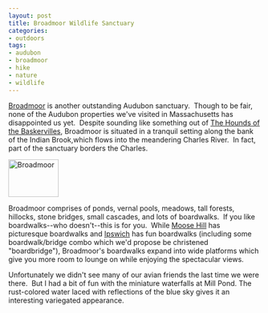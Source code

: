 ```yaml
---
layout: post
title: Broadmoor Wildlife Sanctuary
categories:
- outdoors
tags:
- audubon
- broadmoor
- hike
- nature
- wildlife
---
```


[Broadmoor](http://www.massaudubon.org/Nature_Connection/Sanctuaries/Broadmoor/index.php) is another outstanding Audubon sanctuary.  Though to be fair, none of the Audubon properties we've visited in Massachusetts has disappointed us yet.  Despite sounding like something out of [The Hounds of the Baskervilles](http://en.wikipedia.org/wiki/The_Hound_of_the_Baskervilles), Broadmoor is situated in a tranquil setting along the bank of the Indian Brook,which flows into the meandering Charles River.  In fact, part of the sanctuary borders the Charles.

<img src="https://dl.dropboxusercontent.com/u/52804626/broadmoor/thumbs/thumbs_dsc_3665.jpg" alt="Broadmoor" width="100" height="75" />

Broadmoor comprises of ponds, vernal pools, meadows, tall forests, hillocks, stone bridges, small cascades, and lots of boardwalks.  If you like boardwalks--who doesn't--this is for you.  While [Moose Hill](http://www.massaudubon.org/Nature_Connection/Sanctuaries/Moose_Hill/index.php) has picturesque boardwalks and [Ipswich](http://www.massaudubon.org/Nature_Connection/Sanctuaries/Ipswich_River/index.php) has fun boardwalks (including some boardwalk/bridge combo which we'd propose be christened "boardbridge"), Broadmoor's boardwalks expand into wide platforms which give you more room to lounge on while enjoying the spectacular views.

Unfortunately we didn't see many of our avian friends the last time we were there.  But I had a bit of fun with the miniature waterfalls at Mill Pond. The rust-colored water laced with reflections of the blue sky gives it an interesting variegated appearance.

